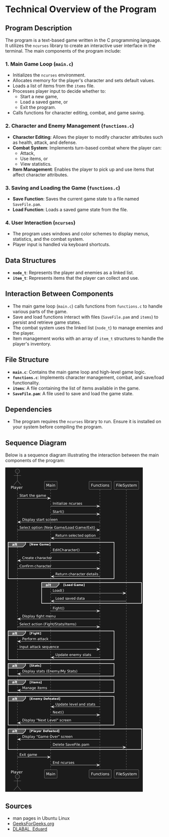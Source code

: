 # Technical Overview of the Program

## Program Description
The program is a text-based game written in the C programming language. It utilizes the `ncurses` library to create an interactive user interface in the terminal. The main components of the program include:

### 1. Main Game Loop (`main.c`)
- Initializes the `ncurses` environment.
- Allocates memory for the player's character and sets default values.
- Loads a list of items from the `items` file.
- Processes player input to decide whether to:
  - Start a new game,
  - Load a saved game, or
  - Exit the program.
- Calls functions for character editing, combat, and game saving.

### 2. Character and Enemy Management (`functions.c`)
- **Character Editing**: Allows the player to modify character attributes such as health, attack, and defense.
- **Combat System**: Implements turn-based combat where the player can:
  - Attack,
  - Use items, or
  - View statistics.
- **Item Management**: Enables the player to pick up and use items that affect character attributes.

### 3. Saving and Loading the Game (`functions.c`)
- **Save Function**: Saves the current game state to a file named `SaveFile.pam`.
- **Load Function**: Loads a saved game state from the file.

### 4. User Interaction (`ncurses`)
- The program uses windows and color schemes to display menus, statistics, and the combat system.
- Player input is handled via keyboard shortcuts.

## Data Structures
- **`node_t`**: Represents the player and enemies as a linked list.
- **`item_t`**: Represents items that the player can collect and use.

## Interaction Between Components
- The main game loop (`main.c`) calls functions from `functions.c` to handle various parts of the game.
- Save and load functions interact with files (`SaveFile.pam` and `items`) to persist and retrieve game states.
- The combat system uses the linked list (`node_t`) to manage enemies and the player.
- Item management works with an array of `item_t` structures to handle the player's inventory.

## File Structure
- **`main.c`**: Contains the main game loop and high-level game logic.
- **`functions.c`**: Implements character management, combat, and save/load functionality.
- **`items`**: A file containing the list of items available in the game.
- **`SaveFile.pam`**: A file used to save and load the game state.

## Dependencies
- The program requires the `ncurses` library to run. Ensure it is installed on your system before compiling the program.

## Sequence Diagram
Below is a sequence diagram illustrating the interaction between the main components of the program:

![Sequence Diagram](SEQUENCE_DIAGRAM_DARK.png)

## Sources
- man pages in Ubuntu Linux
- [GeeksForGeeks.org](https://www.geeksforgeeks.org/)
- [DLABAL, Eduard](https://dlabal.xyz)